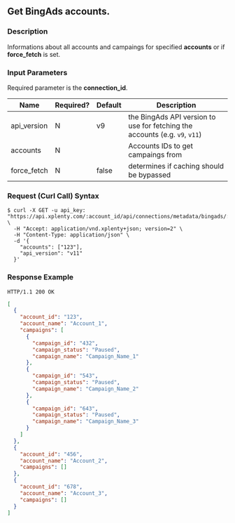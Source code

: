 ## Get BingAds accounts.

### Description
Informations about all accounts and campaings for specified **accounts** or if **force_fetch** is set.

### Input Parameters
Required parameter is the **connection_id**.

|Name|Required?|Default|Description|
|----|---------|-------|-----------|
api_version|N|v9|the BingAds API version to use for fetching the accounts (e.g. `v9`, `v11`)
accounts|N| |Accounts IDs to get campaings from
force_fetch|N|false|determines if caching should be bypassed


### Request (Curl Call) Syntax
```shell
$ curl -X GET -u api_key: "https://api.xplenty.com/:account_id/api/connections/metadata/bingads/:connection_id/accounts" \
  -H "Accept: application/vnd.xplenty+json; version=2" \
  -H "Content-Type: application/json" \
  -d '{
    "accounts": ["123"],
    "api_version": "v11"
  }'
```

### Response Example
```HTTP
HTTP/1.1 200 OK
```

```json
[
  {
    "account_id": "123",
    "account_name": "Account_1",
    "campaigns": [
      {
        "campaign_id": "432",
        "campaign_status": "Paused",
        "campaign_name": "Campaign_Name_1"
      },
      {
        "campaign_id": "543",
        "campaign_status": "Paused",
        "campaign_name": "Campaign_Name_2"
      },
      {
        "campaign_id": "643",
        "campaign_status": "Paused",
        "campaign_name": "Campaign_Name_3"
      }
    ]
  },
  {
    "account_id": "456",
    "account_name": "Account_2",
    "campaigns": []
  },
  {
    "account_id": "678",
    "account_name": "Account_3",
    "campaigns": []
  }
]
```
